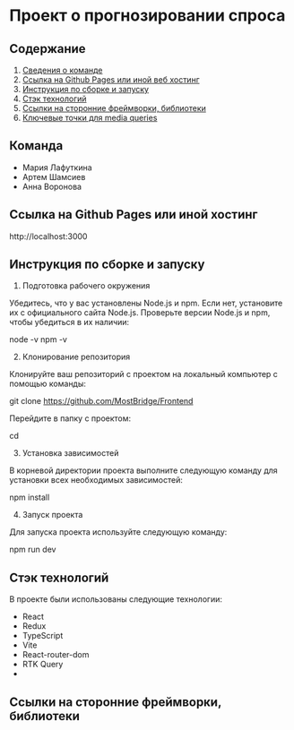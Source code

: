 # Проект о прогнозировании спроса

## Содержание

1. [Сведения о команде](#сведения-о-команде)
2. [Ссылка на Github Pages или иной веб хостинг](#ссылка-на-github-pages-или-иной-веб-хостинг)
3. [Инструкция по сборке и запуску](#инструкция-по-сборке-и-запуску)
4. [Стэк технологий](#стэк-технологий)
5. [Ссылки на сторонние фреймворки, библиотеки](#ссылки-на-сторонние-фреймворки-библиотеки-иконки-и-шрифты)
6. [Ключевые точки для media queries](#ключевые-точки-для-media-queries)

## Команда

 - Мария Лафуткина
 - Артем Шамсиев
 - Анна Воронова

## Ссылка на Github Pages или иной хостинг

 http://localhost:3000

## Инструкция по сборке и запуску

1. Подготовка рабочего окружения

Убедитесь, что у вас установлены Node.js и npm. Если нет, установите их с официального сайта Node.js.
Проверьте версии Node.js и npm, чтобы убедиться в их наличии:

node -v
npm -v

2. Клонирование репозитория

Клонируйте ваш репозиторий с проектом на локальный компьютер с помощью команды:

git clone https://github.com/MostBridge/Frontend

Перейдите в папку с проектом:

cd

3. Установка зависимостей

В корневой директории проекта выполните следующую команду для установки всех необходимых зависимостей:

npm install

4. Запуск проекта

Для запуска проекта используйте следующую команду:

npm run dev

## Стэк технологий

В проекте были использованы следующие технологии:
- React
- Redux
- TypeScript
- Vite
- React-router-dom
- RTK Query
- 
## Ссылки на сторонние фреймворки, библиотеки

